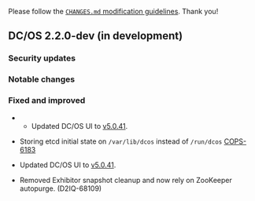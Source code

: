 Please follow the [`CHANGES.md` modification guidelines](https://github.com/dcos/dcos/wiki/CHANGES.md-guidelines). Thank you!

## DC/OS 2.2.0-dev (in development)


### Security updates


### Notable changes


### Fixed and improved

* * Updated DC/OS UI to [v5.0.41](https://github.com/dcos/dcos-ui/releases/tag/v5.0.41).

* Storing etcd initial state on `/var/lib/dcos` instead of `/run/dcos` [COPS-6183](https://jira.d2iq.com/browse/COPS-6183)
* Updated DC/OS UI to [v5.0.41](https://github.com/dcos/dcos-ui/releases/tag/v5.0.41).

* Removed Exhibitor snapshot cleanup and now rely on ZooKeeper autopurge. (D2IQ-68109)
